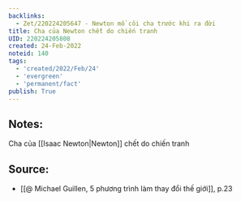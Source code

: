 ```yaml
---
backlinks:
  - Zet/220224205647 - Newton mồ côi cha trước khi ra đời
title: Cha của Newton chết do chiến tranh
UID: 220224205808
created: 24-Feb-2022
noteid: 140
tags:
  - 'created/2022/Feb/24'
  - 'evergreen'
  - 'permanent/fact'
publish: True
---
```

## Notes:
Cha của [[Isaac Newton|Newton]] chết do chiến tranh

## Source:
- [[@ Michael Guillen, 5 phương trình làm thay đổi thế giới]], p.23




